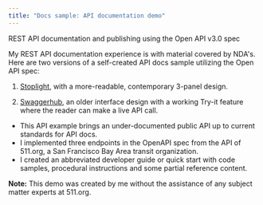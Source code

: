 ```yaml
---
title: "Docs sample: API documentation demo"
---
```


REST API documentation and publishing using the Open API v3.0 spec 

My REST API documentation experience is with material covered by NDA's. Here are two versions of a self-created API docs sample utilizing the Open API spec:

1) [Stoplight](https://bennett-charles.stoplight.io/docs/511api-demo/branches/main/mfrt8ye1a09uh-using-the-511-org-api), with a more-readable, contemporary 3-panel design.

2) [Swaggerhub](https://app.swaggerhub.com/apis-docs/bennetthub500/default-title/0.1), an older interface design with a working Try-it feature where the reader can make a live API call.

- This API example brings an under-documented public API up to current standards for API docs. 
- I implemented three endpoints in the OpenAPI spec from the API of 511.org, a San Francisco Bay Area transit organization. 
- I created an abbreviated developer guide or quick start with code samples, procedural instructions and some partial reference content.

**Note:** This demo was created by me without the assistance of any subject matter experts at 511.org. 
